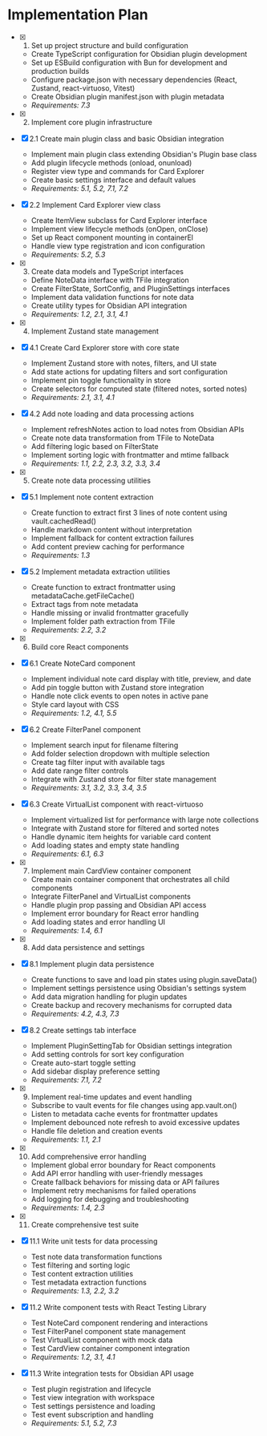 # Implementation Plan

- [x] 1. Set up project structure and build configuration
  - Create TypeScript configuration for Obsidian plugin development
  - Set up ESBuild configuration with Bun for development and production builds
  - Configure package.json with necessary dependencies (React, Zustand, react-virtuoso, Vitest)
  - Create Obsidian plugin manifest.json with plugin metadata
  - _Requirements: 7.3_

- [x] 2. Implement core plugin infrastructure
- [x] 2.1 Create main plugin class and basic Obsidian integration
  - Implement main plugin class extending Obsidian's Plugin base class
  - Add plugin lifecycle methods (onload, onunload)
  - Register view type and commands for Card Explorer
  - Create basic settings interface and default values
  - _Requirements: 5.1, 5.2, 7.1, 7.2_

- [x] 2.2 Implement Card Explorer view class
  - Create ItemView subclass for Card Explorer interface
  - Implement view lifecycle methods (onOpen, onClose)
  - Set up React component mounting in containerEl
  - Handle view type registration and icon configuration
  - _Requirements: 5.2, 5.3_

- [x] 3. Create data models and TypeScript interfaces
  - Define NoteData interface with TFile integration
  - Create FilterState, SortConfig, and PluginSettings interfaces
  - Implement data validation functions for note data
  - Create utility types for Obsidian API integration
  - _Requirements: 1.2, 2.1, 3.1, 4.1_

- [x] 4. Implement Zustand state management
- [x] 4.1 Create Card Explorer store with core state
  - Implement Zustand store with notes, filters, and UI state
  - Add state actions for updating filters and sort configuration
  - Implement pin toggle functionality in store
  - Create selectors for computed state (filtered notes, sorted notes)
  - _Requirements: 2.1, 3.1, 4.1_

- [x] 4.2 Add note loading and data processing actions
  - Implement refreshNotes action to load notes from Obsidian APIs
  - Create note data transformation from TFile to NoteData
  - Add filtering logic based on FilterState
  - Implement sorting logic with frontmatter and mtime fallback
  - _Requirements: 1.1, 2.2, 2.3, 3.2, 3.3, 3.4_

- [x] 5. Create note data processing utilities
- [x] 5.1 Implement note content extraction
  - Create function to extract first 3 lines of note content using vault.cachedRead()
  - Handle markdown content without interpretation
  - Implement fallback for content extraction failures
  - Add content preview caching for performance
  - _Requirements: 1.3_

- [x] 5.2 Implement metadata extraction utilities
  - Create function to extract frontmatter using metadataCache.getFileCache()
  - Extract tags from note metadata
  - Handle missing or invalid frontmatter gracefully
  - Implement folder path extraction from TFile
  - _Requirements: 2.2, 3.2_

- [x] 6. Build core React components
- [x] 6.1 Create NoteCard component
  - Implement individual note card display with title, preview, and date
  - Add pin toggle button with Zustand store integration
  - Handle note click events to open notes in active pane
  - Style card layout with CSS
  - _Requirements: 1.2, 4.1, 5.5_

- [x] 6.2 Create FilterPanel component
  - Implement search input for filename filtering
  - Add folder selection dropdown with multiple selection
  - Create tag filter input with available tags
  - Add date range filter controls
  - Integrate with Zustand store for filter state management
  - _Requirements: 3.1, 3.2, 3.3, 3.4, 3.5_

- [x] 6.3 Create VirtualList component with react-virtuoso
  - Implement virtualized list for performance with large note collections
  - Integrate with Zustand store for filtered and sorted notes
  - Handle dynamic item heights for variable card content
  - Add loading states and empty state handling
  - _Requirements: 6.1, 6.3_

- [x] 7. Implement main CardView container component
  - Create main container component that orchestrates all child components
  - Integrate FilterPanel and VirtualList components
  - Handle plugin prop passing and Obsidian API access
  - Implement error boundary for React error handling
  - Add loading states and error handling UI
  - _Requirements: 1.4, 6.1_

- [x] 8. Add data persistence and settings
- [x] 8.1 Implement plugin data persistence
  - Create functions to save and load pin states using plugin.saveData()
  - Implement settings persistence using Obsidian's settings system
  - Add data migration handling for plugin updates
  - Create backup and recovery mechanisms for corrupted data
  - _Requirements: 4.2, 4.3, 7.3_

- [x] 8.2 Create settings tab interface
  - Implement PluginSettingTab for Obsidian settings integration
  - Add setting controls for sort key configuration
  - Create auto-start toggle setting
  - Add sidebar display preference setting
  - _Requirements: 7.1, 7.2_

- [x] 9. Implement real-time updates and event handling
  - Subscribe to vault events for file changes using app.vault.on()
  - Listen to metadata cache events for frontmatter updates
  - Implement debounced note refresh to avoid excessive updates
  - Handle file deletion and creation events
  - _Requirements: 1.1, 2.1_

- [x] 10. Add comprehensive error handling
  - Implement global error boundary for React components
  - Add API error handling with user-friendly messages
  - Create fallback behaviors for missing data or API failures
  - Implement retry mechanisms for failed operations
  - Add logging for debugging and troubleshooting
  - _Requirements: 1.4, 2.3_

- [x] 11. Create comprehensive test suite
- [x] 11.1 Write unit tests for data processing
  - Test note data transformation functions
  - Test filtering and sorting logic
  - Test content extraction utilities
  - Test metadata extraction functions
  - _Requirements: 1.3, 2.2, 3.2_

- [x] 11.2 Write component tests with React Testing Library
  - Test NoteCard component rendering and interactions
  - Test FilterPanel component state management
  - Test VirtualList component with mock data
  - Test CardView container component integration
  - _Requirements: 1.2, 3.1, 4.1_

- [x] 11.3 Write integration tests for Obsidian API usage
  - Test plugin registration and lifecycle
  - Test view integration with workspace
  - Test settings persistence and loading
  - Test event subscription and handling
  - _Requirements: 5.1, 5.2, 7.3_
